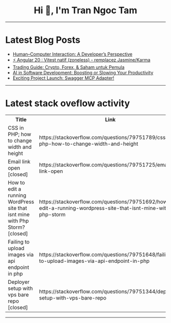 <h1 align="center">Hi 👋, I'm Tran Ngoc Tam</h1>

---

# Latest Blog Posts 
<!-- BLOG-POST-LIST:START -->
- [Human–Computer Interaction: A Developer’s Perspective](https://dev.to/smmaruph/human-computer-interaction-a-developers-perspective-27m)
- [⚡️ Angular 20 : Vitest natif &lpar;zoneless&rpar; - remplacez Jasmine/Karma](https://dev.to/arthurdrevot/angular-20-vitest-natif-zoneless-remplacez-jasminekarma-3fj3)
- [Trading Guide: Crypto, Forex, &amp; Saham untuk Pemula](https://dev.to/andinugroho/trading-guide-crypto-forex-saham-untuk-pemula-2lnh)
- [AI in Software Development: Boosting or Slowing Your Productivity](https://dev.to/empiree/ai-in-software-development-boosting-or-slowing-your-productivity-fkl)
- [Exciting Project Launch: Swagger MCP Adapter!](https://dev.to/serifcolakel/exciting-project-launch-swagger-mcp-adapter-2peb)
<!-- BLOG-POST-LIST:END -->

---

# Latest stack oveflow activity
<table>
  <tr><th>Title</th><th>Link</th></tr>
  <!-- STACKOVERFLOW:START --><tr><td>CSS in PHP; how to change width and height</td><td>https://stackoverflow.com/questions/79751789/css-in-php-how-to-change-width-and-height</td></tr><tr><td>Email link open [closed]</td><td>https://stackoverflow.com/questions/79751725/email-link-open</td></tr><tr><td>How to edit a running WordPress site that isnt mine with Php Storm? [closed]</td><td>https://stackoverflow.com/questions/79751692/how-to-edit-a-running-wordpress-site-that-isnt-mine-with-php-storm</td></tr><tr><td>Failing to upload images via api endpoint in php</td><td>https://stackoverflow.com/questions/79751648/failing-to-upload-images-via-api-endpoint-in-php</td></tr><tr><td>Deployer setup with vps bare repo [closed]</td><td>https://stackoverflow.com/questions/79751344/deployer-setup-with-vps-bare-repo</td></tr><!-- STACKOVERFLOW:END -->
</table>

---


